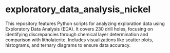 # exploratory_data_analysis_nickel
This repository features Python scripts for analyzing exploration data using Exploratory Data Analysis (EDA). It covers 230 drill holes, focusing on identifying discrepancies through chemical layer determination and comparison with litholaterite. Includes visualizations like scatter plots, histograms, and ternary diagrams to ensure data accuracy.
